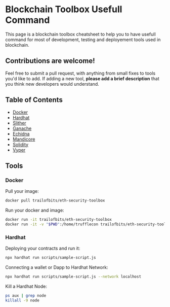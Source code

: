 # Blockchain Toolbox Usefull Command

This page is a blockchain toolbox cheatsheet to help you to have usefull command for most of development, testing and deployement tools used in blockchain.

## Contributions are welcome!

Feel free to submit a pull request, with anything from small fixes to tools you'd like to add. If adding a new tool, **please add a brief description** that you think new developers would understand.

## Table of Contents
- [Docker](#docker)
- [Hardhat](#hardhat)
- [Slither](#slither)
- [Ganache](#ganache)
- [Echidna](#echidna)
- [Mandicore](#mandicore)
- [Solidity](#solidity)
- [Vyper](#vyper)

## Tools
### Docker

Pull your image:
```bash
docker pull trailofbits/eth-security-toolbox
```
Run your docker and image:
```bash
docker run -it trailofbits/eth-security-toolbox
docker run -it -v "$PWD":/home/trufflecon trailofbits/eth-security-toolbox
```

### Hardhat

Deploying your contracts and run it:
```bash
npx hardhat run scripts/sample-script.js
```
Connecting a wallet or Dapp to Hardhat Network:
```bash
npx hardhat run scripts/sample-script.js --network localhost
```
Kill a Hardhat Node:
```bash
ps aux | grep node
killall -9 node
```
